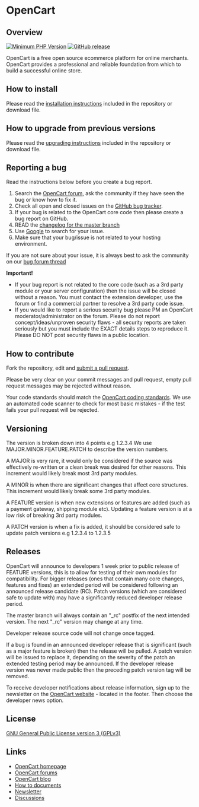 # OpenCart

## Overview

[![Minimum PHP Version](https://img.shields.io/badge/php-%3E%3D%207.4-8892BF.svg?style=flat-square)](https://php.net/)
[![GitHub release](https://img.shields.io/github/v/release/opencart/opencart)](https://github.com/opencart/opencart)

OpenCart is a free open source ecommerce platform for online merchants. OpenCart provides a professional and reliable foundation from which to build a successful online store.


## How to install

Please read the [installation instructions](INSTALL.md) included in the repository or download file.


## How to upgrade from previous versions

Please read the [upgrading instructions](UPGRADE.md) included in the repository or download file.

## Reporting a bug

Read the instructions below before you create a bug report.

 1. Search the [OpenCart forum](https://forum.opencart.com/viewforum.php?f=201), ask the community if they have seen the bug or know how to fix it.
 2. Check all open and closed issues on the [GitHub bug tracker](https://github.com/opencart/opencart/issues).
 3. If your bug is related to the OpenCart core code then please create a bug report on GitHub.
 4. READ the [changelog for the master branch](https://github.com/opencart/opencart/blob/master/CHANGELOG.md)
 5. Use [Google](https://www.google.com) to search for your issue.
 6. Make sure that your bug/issue is not related to your hosting environment.

If you are not sure about your issue, it is always best to ask the community on our [bug forum thread](https://forum.opencart.com/viewforum.php?f=201)

**Important!**
- If your bug report is not related to the core code (such as a 3rd party module or your server configuration) then the issue will be closed without a reason. You must contact the extension developer, use the forum or find a commercial partner to resolve a 3rd party code issue.
- If you would like to report a serious security bug please PM an OpenCart moderator/administrator on the forum. Please do not report concept/ideas/unproven security flaws - all security reports are taken seriously but you must include the EXACT details steps to reproduce it. Please DO NOT post security flaws in a public location.

## How to contribute

Fork the repository, edit and [submit a pull request](https://github.com/opencart/opencart/wiki/Creating-a-pull-request).

Please be very clear on your commit messages and pull request, empty pull request messages may be rejected without reason.

Your code standards should match the [OpenCart coding standards](https://github.com/opencart/opencart/wiki/Coding-standards). We use an automated code scanner to check for most basic mistakes - if the test fails your pull request will be rejected.

## Versioning

The version is broken down into 4 points e.g 1.2.3.4 We use MAJOR.MINOR.FEATURE.PATCH to describe the version numbers.

A MAJOR is very rare, it would only be considered if the source was effectively re-written or a clean break was desired for other reasons. This increment would likely break most 3rd party modules.

A MINOR is when there are significant changes that affect core structures. This increment would likely break some 3rd party modules.

A FEATURE version is when new extensions or features are added (such as a payment gateway, shipping module etc). Updating a feature version is at a low risk of breaking 3rd party modules.

A PATCH version is when a fix is added, it should be considered safe to update patch versions e.g 1.2.3.4 to 1.2.3.5

## Releases

OpenCart will announce to developers 1 week prior to public release of FEATURE versions, this is to allow for testing of their own modules for compatibility. For bigger releases (ones that contain many core changes, features and fixes) an extended period will be considered following an announced release candidate (RC). Patch versions (which are considered safe to update with) may have a significantly reduced developer release period.

The master branch will always contain an "_rc" postfix of the next intended version. The next "_rc" version may change at any time.

Developer release source code will not change once tagged.

If a bug is found in an announced developer release that is significant (such as a major feature is broken) then the release will be pulled. A patch version will be issued to replace it, depending on the severity of the patch an extended testing period may be announced. If the developer release version was never made public then the preceding patch version tag will be removed.

To receive developer notifications about release information, sign up to the newsletter on the [OpenCart website](https://www.opencart.com) - located in the footer. Then choose the developer news option.


## License

[GNU General Public License version 3 (GPLv3)](https://github.com/opencart/opencart/blob/master/LICENSE.md)

## Links

- [OpenCart homepage](https://www.opencart.com/)
- [OpenCart forums](https://forum.opencart.com/)
- [OpenCart blog](https://www.opencart.com/index.php?route=feature/blog)
- [How to documents](http://docs.opencart.com/en-gb/introduction/)
- [Newsletter](https://newsletter.opencart.com/h/r/B660EBBE4980C85C)
- [Discussions](https://github.com/opencart/opencart/discussions)
